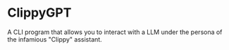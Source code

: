 # ClippyGPT
A CLI program that allows you to interact with a LLM under the persona of the infamious "Clippy" assistant.
